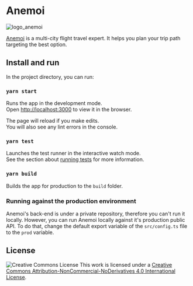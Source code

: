 # Anemoi
![logo_anemoi](./public/logo_anemoi.png)

[Anemoi](https://anemoi.app/) is a multi-city flight travel expert. It helps you plan your trip path targeting the best option.

## Install and run

In the project directory, you can run:

### `yarn start`

Runs the app in the development mode.<br>
Open [http://localhost:3000](http://localhost:3000) to view it in the browser.

The page will reload if you make edits.<br>
You will also see any lint errors in the console.

### `yarn test`

Launches the test runner in the interactive watch mode.<br>
See the section about [running tests](https://facebook.github.io/create-react-app/docs/running-tests) for more information.

### `yarn build`

Builds the app for production to the `build` folder.<br>

### Running against the production environment
Anemoi's back-end is under a private repository, therefore you can't run it locally.
However, you can run Anemoi locally against it's production public API. To do that, change the default export variable of the `src/config.ts` file to the `prod` variable.

## License
![Creative Commons License](https://i.creativecommons.org/l/by-nc-nd/4.0/88x31.png)
This work is licensed under a [Creative Commons Attribution-NonCommercial-NoDerivatives 4.0 International License](http://creativecommons.org/licenses/by-nc-nd/4.0/ "License").
